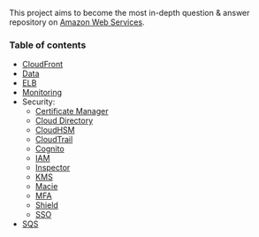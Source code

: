 This project aims to become the most in-depth question & answer repository on [Amazon Web Services](https://aws.com).

### Table of contents

* [CloudFront](https://katademy.github.io/aws-faq/cloudfront)
* [Data](https://katademy.github.io/aws-faq/data)
* [ELB](https://katademy.github.io/aws-faq/elb)
* [Monitoring](https://katademy.github.io/aws-faq/monitoring)   
* Security:
  * [Certificate Manager](https://katademy.github.io/aws-faq/certificate-manager)
  * [Cloud Directory](https://katademy.github.io/aws-faq/cloud-directory)
  * [CloudHSM](https://katademy.github.io/aws-faq/cloudhsm)
  * [CloudTrail](https://katademy.github.io/aws-faq/cloudtrail)
  * [Cognito](https://katademy.github.io/aws-faq/cognito)
  * [IAM](https://katademy.github.io/aws-faq/iam)
  * [Inspector](https://katademy.github.io/aws-faq/)
  * [KMS](https://katademy.github.io/aws-faq/kms)
  * [Macie](https://katademy.github.io/aws-faq/macie)
  * [MFA](https://katademy.github.io/aws-faq/mfa)
  * [Shield](https://katademy.github.io/aws-faq/shield)
  * [SSO](https://katademy.github.io/aws-faq/sso)
* [SQS](https://katademy.github.io/aws-faq/sqs)